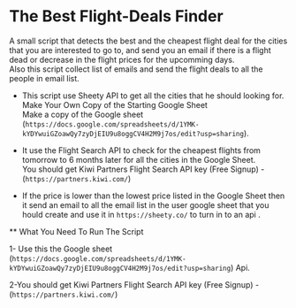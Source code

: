 # The Best Flight-Deals Finder

A small script that detects the best and the cheapest flight deal for the cities that you are interested to go to, and send you an email if there is a flight dead or decrease in the flight prices for the upcomming days.<br>
Also this script collect list of emails and send the flight deals to all the people in email list.


- This script use Sheety API to get all the cities that he should looking for. 
Make Your Own Copy of the Starting Google Sheet<br>
Make a copy of the Google sheet (``https://docs.google.com/spreadsheets/d/1YMK-kYDYwuiGZoawQy7zyDjEIU9u8oggCV4H2M9j7os/edit?usp=sharing``).


- It use the Flight Search API to check for the cheapest flights from tomorrow to 6 months later for all the cities in the Google Sheet.<br>
You should get Kiwi Partners Flight Search API key (Free Signup) - (``https://partners.kiwi.com/``)


- If the price is lower than the lowest price listed in the Google Sheet then it send an email to all the email list in the user google sheet that you hould create and use it in ``https://sheety.co/`` to turn in to an api .

** What You Need To Run The Script

1- Use this  the Google sheet (``https://docs.google.com/spreadsheets/d/1YMK-kYDYwuiGZoawQy7zyDjEIU9u8oggCV4H2M9j7os/edit?usp=sharing``) Api.

2-You should get Kiwi Partners Flight Search API key (Free Signup) - (``https://partners.kiwi.com/``)
